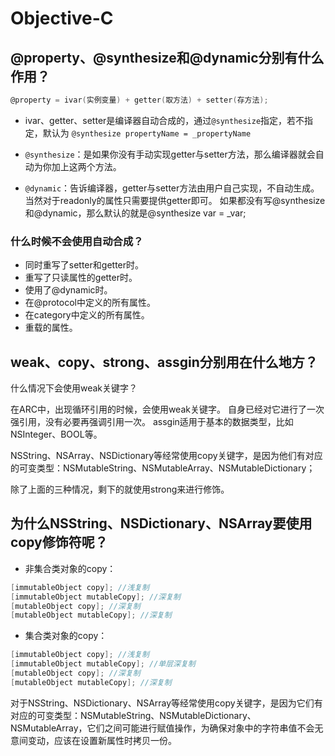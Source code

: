 # Objective-C



## @property、@synthesize和@dynamic分别有什么作用？
```objectivec
@property = ivar(实例变量) + getter(取方法) + setter(存方法);
```
- ivar、getter、setter是编译器自动合成的，通过`@synthesize`指定，若不指定，默认为 `@synthesize propertyName = _propertyName`

- `@synthesize`：是如果你没有手动实现getter与setter方法，那么编译器就会自动为你加上这两个方法。

- `@dynamic`：告诉编译器，getter与setter方法由用户自己实现，不自动生成。当然对于readonly的属性只需要提供getter即可。
如果都没有写@synthesize和@dynamic，那么默认的就是@synthesize var = _var;

### 什么时候不会使用自动合成？

- 同时重写了setter和getter时。
- 重写了只读属性的getter时。
- 使用了@dynamic时。
- 在@protocol中定义的所有属性。
- 在category中定义的所有属性。
- 重载的属性。


## weak、copy、strong、assgin分别用在什么地方？

什么情况下会使用weak关键字？

在ARC中，出现循环引用的时候，会使用weak关键字。
自身已经对它进行了一次强引用，没有必要再强调引用一次。
assgin适用于基本的数据类型，比如NSInteger、BOOL等。

NSString、NSArray、NSDictionary等经常使用copy关键字，是因为他们有对应的可变类型：NSMutableString、NSMutableArray、NSMutableDictionary；

除了上面的三种情况，剩下的就使用strong来进行修饰。

## 为什么NSString、NSDictionary、NSArray要使用copy修饰符呢？

- 非集合类对象的copy：
```objectivec
[immutableObject copy]; //浅复制
[immutableObject mutableCopy]; //深复制
[mutableObject copy]; //深复制
[mutableObject mutableCopy]; //深复制
```
- 集合类对象的copy：
```objectivec
[immutableObject copy]; //浅复制
[immutableObject mutableCopy]; //单层深复制
[mutableObject copy]; //深复制
[mutableObject mutableCopy]; //深复制
```
对于NSString、NSDictionary、NSArray等经常使用copy关键字，是因为它们有对应的可变类型：NSMutableString、NSMutableDictionary、NSMutableArray，它们之间可能进行赋值操作，为确保对象中的字符串值不会无意间变动，应该在设置新属性时拷贝一份。
